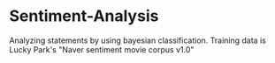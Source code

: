 # Sentiment-Analysis
Analyzing statements by using bayesian classification. Training data is Lucky Park's "Naver sentiment movie corpus v1.0"
